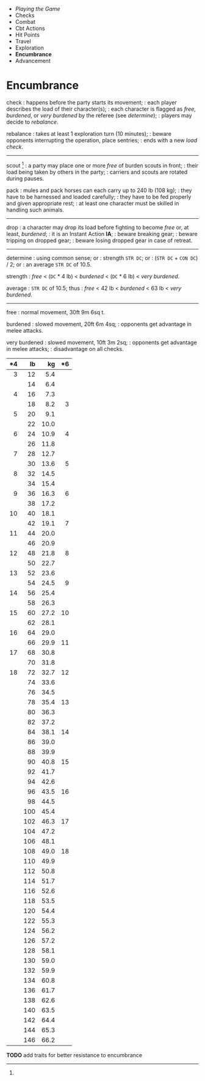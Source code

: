 
<!-- .margin.compass -->
* _Playing the Game_
* Checks
* Combat
* Cbt Actions
* Hit Points
* Travel
* Exploration
* **Encumbrance**
* Advancement


# Encumbrance

check
: happens before the party starts its movement;
: each player describes the load of their character(s);
: each character is flagged as _free_, _burdened_, or _very burdened_ by the referee (see _determine_);
: players may decide to _rebalance_.

rebalance
: takes at least 1 exploration turn (10 minutes);
: beware opponents interrupting the operation, place sentries;
: ends with a new _load check_.

<hr/>

scout [^1]
: a party may place one or more _free_ of burden scouts in front;
: their load being taken by others in the party;
: carriers and scouts are rotated during pauses.

pack
: mules and pack horses can each carry up to 240 lb (108 kg);
: they have to be harnessed and loaded carefully;
: they have to be fed properly and given appropriate rest;
: at least one character must be skilled in handling such animals.

<hr/>

drop
: a character may drop its load before fighting to become _free_ or, at least, _burdened_;
: it is an Instant Action **IA**;
: beware breaking gear;
: beware tripping on dropped gear;
: beware losing dropped gear in case of retreat.

<hr/>

determine
: using common sense; or
: strength `STR DC`; or
: (`STR DC` + `CON DC`) / 2; or
: an average `STR DC` of 10.5.

strength
: _free_ < (`DC` * 4 lb) < _burdened_ < (`DC` * 6 lb) < _very burdened_.

average
: `STR DC` of 10.5; thus
: _free_ < 42 lb < _burdened_ < 63 lb < _very burdened_.

<hr/>

free
: normal movement, 30ft 9m 6sq t.

burdened
: slowed movement, 20ft 6m 4sq;
: opponents get advantage in melee attacks.

very burdened
: slowed movement, 10ft 3m 2sq;
: opponents get advantage in melee attacks;
: disadvantage on all checks.

[^1]:

  | *4 | lb  | kg    | *6 |
  |---:|----:|------:|---:|
  |  3 |  12 |   5.4 |    |
  |    |  14 |   6.4 |    |
  |  4 |  16 |   7.3 |    |
  |    |  18 |   8.2 |  3 |
  |  5 |  20 |   9.1 |    |
  |    |  22 |  10.0 |    |
  |  6 |  24 |  10.9 |  4 |
  |    |  26 |  11.8 |    |
  |  7 |  28 |  12.7 |    |
  |    |  30 |  13.6 |  5 |
  |  8 |  32 |  14.5 |    |
  |    |  34 |  15.4 |    |
  |  9 |  36 |  16.3 |  6 |
  |    |  38 |  17.2 |    |
  | 10 |  40 |  18.1 |    |
  |    |  42 |  19.1 |  7 |
  | 11 |  44 |  20.0 |    |
  |    |  46 |  20.9 |    |
  | 12 |  48 |  21.8 |  8 |
  |    |  50 |  22.7 |    |
  | 13 |  52 |  23.6 |    |
  |    |  54 |  24.5 |  9 |
  | 14 |  56 |  25.4 |    |
  |    |  58 |  26.3 |    |
  | 15 |  60 |  27.2 | 10 |
  |    |  62 |  28.1 |    |
  | 16 |  64 |  29.0 |    |
  |    |  66 |  29.9 | 11 |
  | 17 |  68 |  30.8 |    |
  |    |  70 |  31.8 |    |
  | 18 |  72 |  32.7 | 12 |
  |    |  74 |  33.6 |    |
  |    |  76 |  34.5 |    |
  |    |  78 |  35.4 | 13 |
  |    |  80 |  36.3 |    |
  |    |  82 |  37.2 |    |
  |    |  84 |  38.1 | 14 |
  |    |  86 |  39.0 |    |
  |    |  88 |  39.9 |    |
  |    |  90 |  40.8 | 15 |
  |    |  92 |  41.7 |    |
  |    |  94 |  42.6 |    |
  |    |  96 |  43.5 | 16 |
  |    |  98 |  44.5 |    |
  |    | 100 |  45.4 |    |
  |    | 102 |  46.3 | 17 |
  |    | 104 |  47.2 |    |
  |    | 106 |  48.1 |    |
  |    | 108 |  49.0 | 18 |
  |    | 110 |  49.9 |    |
  |    | 112 |  50.8 |    |
  |    | 114 |  51.7 |    |
  |    | 116 |  52.6 |    |
  |    | 118 |  53.5 |    |
  |    | 120 |  54.4 |    |
  |    | 122 |  55.3 |    |
  |    | 124 |  56.2 |    |
  |    | 126 |  57.2 |    |
  |    | 128 |  58.1 |    |
  |    | 130 |  59.0 |    |
  |    | 132 |  59.9 |    |
  |    | 134 |  60.8 |    |
  |    | 136 |  61.7 |    |
  |    | 138 |  62.6 |    |
  |    | 140 |  63.5 |    |
  |    | 142 |  64.4 |    |
  |    | 144 |  65.3 |    |
  |    | 146 |  66.2 |    |

<!-- RETURN -->

**TODO** add traits for better resistance to encumbrance

